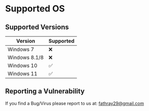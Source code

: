 # Supported OS

## Supported Versions


| Version | Supported          |
| ------- | ------------------ |
| Windows 7  | :x: |
| Windows 8.1/8  | :x:                |
| Windows 10 | :white_check_mark: |
| Windows 11   | :white_check_mark:                |

## Reporting a Vulnerability

If you find a Bug/Virus please report to us at: fathray29@gmail.com
